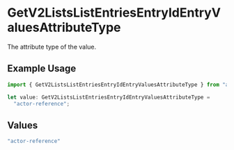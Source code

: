 # GetV2ListsListEntriesEntryIdEntryValuesAttributeType

The attribute type of the value.

## Example Usage

```typescript
import { GetV2ListsListEntriesEntryIdEntryValuesAttributeType } from "attio-js/models/operations";

let value: GetV2ListsListEntriesEntryIdEntryValuesAttributeType =
  "actor-reference";
```

## Values

```typescript
"actor-reference"
```